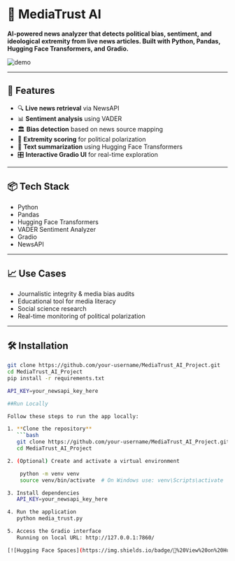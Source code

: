 # 🧠 MediaTrust AI

**AI-powered news analyzer that detects political bias, sentiment, and ideological extremity from live news articles. Built with Python, Pandas, Hugging Face Transformers, and Gradio.**

![demo](https://huggingface.co/spaces/your-username/MediaTrust_AI_Project/resolve/main/assets/demo.gif)

---

## 🚀 Features

- 🔍 **Live news retrieval** via NewsAPI
- 📊 **Sentiment analysis** using VADER
- 🏛️ **Bias detection** based on news source mapping
- 🚨 **Extremity scoring** for political polarization
- 📝 **Text summarization** using Hugging Face Transformers
- 🎛️ **Interactive Gradio UI** for real-time exploration

---

## 📦 Tech Stack

- Python
- Pandas
- Hugging Face Transformers
- VADER Sentiment Analyzer
- Gradio
- NewsAPI

---

## 📈 Use Cases

- Journalistic integrity & media bias audits  
- Educational tool for media literacy  
- Social science research  
- Real-time monitoring of political polarization  

---

## 🛠️ Installation

```bash
git clone https://github.com/your-username/MediaTrust_AI_Project.git
cd MediaTrust_AI_Project
pip install -r requirements.txt

API_KEY=your_newsapi_key_here

##Run Locally

Follow these steps to run the app locally:

1. **Clone the repository**
   ```bash
   git clone https://github.com/your-username/MediaTrust_AI_Project.git
   cd MediaTrust_AI_Project

2. (Optional) Create and activate a virtual environment

    python -m venv venv
    source venv/bin/activate  # On Windows use: venv\Scripts\activate

3. Install dependencies
   API_KEY=your_newsapi_key_here

4. Run the application
   python media_trust.py

5. Access the Gradio interface
   Running on local URL: http://127.0.0.1:7860/

[![Hugging Face Spaces](https://img.shields.io/badge/🤗%20View%20on%20Hugging%20Face-ModelForge%2Fmedia--trust--analyser-blue?logo=huggingface&style=for-the-badge)](https://huggingface.co/spaces/ModelForge/media-trust-analyser)

 






